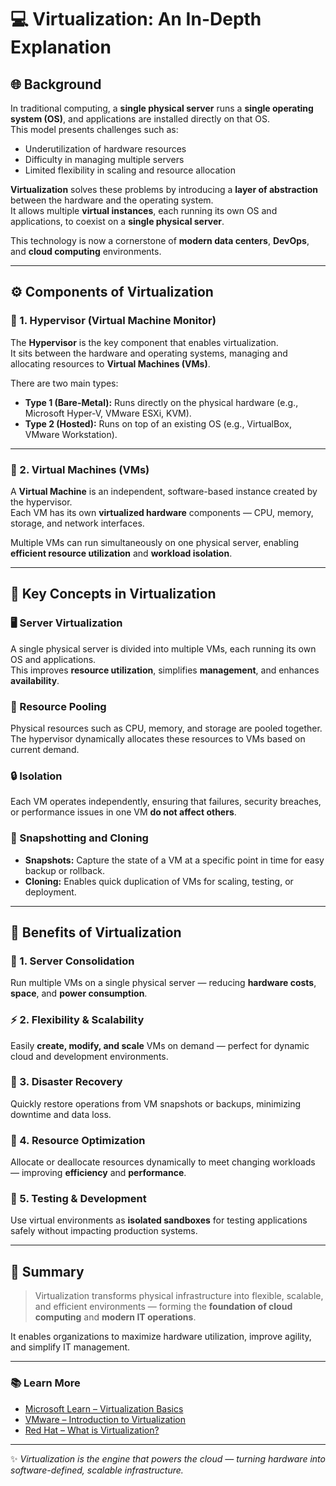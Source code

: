 # 💻 Virtualization: An In-Depth Explanation

## 🌐 Background

In traditional computing, a **single physical server** runs a **single operating system (OS)**, and applications are installed directly on that OS.  
This model presents challenges such as:

- Underutilization of hardware resources  
- Difficulty in managing multiple servers  
- Limited flexibility in scaling and resource allocation  

**Virtualization** solves these problems by introducing a **layer of abstraction** between the hardware and the operating system.  
It allows multiple **virtual instances**, each running its own OS and applications, to coexist on a **single physical server**.

This technology is now a cornerstone of **modern data centers**, **DevOps**, and **cloud computing** environments.

---

## ⚙️ Components of Virtualization

### 🧩 1. Hypervisor (Virtual Machine Monitor)

The **Hypervisor** is the key component that enables virtualization.  
It sits between the hardware and operating systems, managing and allocating resources to **Virtual Machines (VMs)**.

There are two main types:

- **Type 1 (Bare-Metal):** Runs directly on the physical hardware (e.g., Microsoft Hyper-V, VMware ESXi, KVM).  
- **Type 2 (Hosted):** Runs on top of an existing OS (e.g., VirtualBox, VMware Workstation).

---

### 💾 2. Virtual Machines (VMs)

A **Virtual Machine** is an independent, software-based instance created by the hypervisor.  
Each VM has its own **virtualized hardware** components — CPU, memory, storage, and network interfaces.

Multiple VMs can run simultaneously on one physical server, enabling **efficient resource utilization** and **workload isolation**.

---

## 🧠 Key Concepts in Virtualization

### 🖥️ Server Virtualization
A single physical server is divided into multiple VMs, each running its own OS and applications.  
This improves **resource utilization**, simplifies **management**, and enhances **availability**.

### 🧮 Resource Pooling
Physical resources such as CPU, memory, and storage are pooled together.  
The hypervisor dynamically allocates these resources to VMs based on current demand.

### 🔒 Isolation
Each VM operates independently, ensuring that failures, security breaches, or performance issues in one VM **do not affect others**.

### 📸 Snapshotting and Cloning
- **Snapshots:** Capture the state of a VM at a specific point in time for easy backup or rollback.  
- **Cloning:** Enables quick duplication of VMs for scaling, testing, or deployment.

---

## 🚀 Benefits of Virtualization

### 🧱 1. Server Consolidation
Run multiple VMs on a single physical server — reducing **hardware costs**, **space**, and **power consumption**.

### ⚡ 2. Flexibility & Scalability
Easily **create, modify, and scale** VMs on demand — perfect for dynamic cloud and development environments.

### 🧩 3. Disaster Recovery
Quickly restore operations from VM snapshots or backups, minimizing downtime and data loss.

### 🔁 4. Resource Optimization
Allocate or deallocate resources dynamically to meet changing workloads — improving **efficiency** and **performance**.

### 🧪 5. Testing & Development
Use virtual environments as **isolated sandboxes** for testing applications safely without impacting production systems.

---

## 🧭 Summary

> Virtualization transforms physical infrastructure into flexible, scalable, and efficient environments — forming the **foundation of cloud computing** and **modern IT operations**.

It enables organizations to maximize hardware utilization, improve agility, and simplify IT management.

---

### 📚 Learn More

- [Microsoft Learn – Virtualization Basics](https://learn.microsoft.com/en-us/virtualization/)  
- [VMware – Introduction to Virtualization](https://www.vmware.com/topics/glossary/content/virtualization.html)  
- [Red Hat – What is Virtualization?](https://www.redhat.com/en/topics/virtualization/what-is-virtualization)

---

✨ *Virtualization is the engine that powers the cloud — turning hardware into software-defined, scalable infrastructure.*

